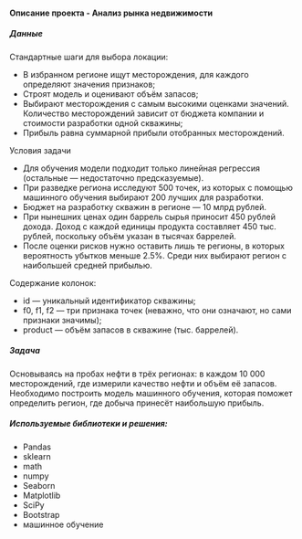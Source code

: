 #### Описание проекта - Анализ рынка недвижимости 

##### Данные
Стандартные шаги для выбора локации:
- В избранном регионе ищут месторождения, для каждого определяют значения признаков;
- Строят модель и оценивают объём запасов;
- Выбирают месторождения с самым высокими оценками значений. Количество месторождений зависит от бюджета компании и стоимости разработки одной скважины;
- Прибыль равна суммарной прибыли отобранных месторождений.

Условия задачи
 - Для обучения модели подходит только линейная регрессия (остальные — недостаточно предсказуемые).
 - При разведке региона исследуют 500 точек, из которых с помощью машинного обучения выбирают 200 лучших для разработки.
 - Бюджет на разработку скважин в регионе — 10 млрд рублей.
 - При нынешних ценах один баррель сырья приносит 450 рублей дохода. Доход с каждой единицы продукта составляет 450 тыс. рублей, поскольку объём указан в тысячах баррелей.
 - После оценки рисков нужно оставить лишь те регионы, в которых вероятность убытков меньше 2.5%. Среди них выбирают регион с наибольшей средней прибылью.<br>

Содержание колонок:
 - id — уникальный идентификатор скважины;
 - f0, f1, f2 — три признака точек (неважно, что они означают, но сами признаки значимы);
 - product — объём запасов в скважине (тыс. баррелей).

##### Задача
Основываясь на пробах нефти в трёх регионах: в каждом 10 000 месторождений, где измерили качество нефти и объём её запасов. Необходимо построить модель машинного обучения, которая поможет определить регион, где добыча принесёт наибольшую прибыль. 

##### Используемые библиотеки и решения:
- Pandas
- sklearn
- math
- numpy
- Seaborn
- Matplotlib
- SciPy
- Bootstrap
- машинное обучение
